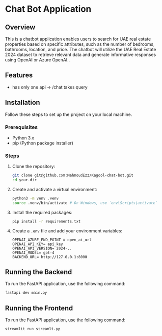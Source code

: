 # Chat Bot Application

## Overview

This is a chatbot application enables users to search for UAE
real estate properties based on specific attributes, such as the number of bedrooms,
bathrooms, location, and price. The chatbot will utilize the UAE Real Estate 2024 dataset to
retrieve relevant data and generate informative responses using OpenAI or Azure OpenAI..

## Features

- has only one api -> /chat takes query

## Installation

Follow these steps to set up the project on your local machine.

### Prerequisites

- Python 3.x
- pip (Python package installer)

### Steps

1. Clone the repository:

    ```bash
    git clone git@github.com:MahmoudEzz/Kagool-chat-bot.git
    cd your-dir
    ```

2. Create and activate a virtual environment:

    ```bash
    python3 -m venv .venv
    source .venv/bin/activate # On Windows, use `env\Scripts\activate`
    ```

3. Install the required packages:

    ```bash
    pip install -r requirements.txt
    ```

4. Create a `.env` file and add your environment variables:

    ```plaintext
    OPENAI_AZURE_END_POINT = open_ai_url
    OPENAI_API_KEY= api_key
    OPENAI_API_VERSION= 2024-..
    OPENAI_MODEL= gpt-4
    BACKEND_URL= http://127.0.0.1:8000 
    ```

## Running the Backend

To run the FastAPI application, use the following command:

```bash
fastapi dev main.py
```
## Running the Frontend

To run the FastAPI application, use the following command:

```bash
streamlit run streamlt.py
```
